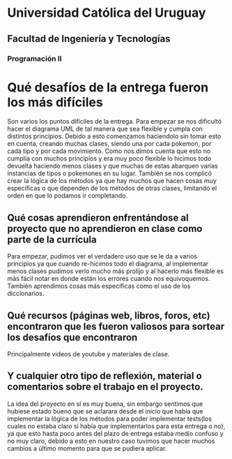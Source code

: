 

# Universidad Católica del Uruguay

## Facultad de Ingeniería y Tecnologías

### Programación II

# Qué desafíos de la entrega fueron los más difíciles

Son varios los puntos difíciles de la entrega. Para empezar se nos dificultó hacer el diagrama UML de tal manera que sea flexible y cumpla con distintos principios. Debido a esto comenzamos haciendolo sin tomar esto en cuenta, creando muchas clases, siendo una por cada pokemon, por cada tipo y por cada movimiento. Como nos dimos cuenta que esto no cumplía con muchos principios y era muy poco flexible lo hicimos todo devuelta haciendo menos clases y que muchas de estas abarquen varias instancias de tipos o pokemones en su lugar. 
También se nos complicó crear la lógica de los métodos ya que hay muchos que hacen cosas muy específicas o que dependen de los métodos de otras clases, limitando el orden en que lo podamos ir completando. 

## Qué cosas aprendieron enfrentándose al proyecto que no aprendieron en clase como parte de la currícula

Para empezar, pudimos ver el verdadero uso que se le da a varios principios ya que cuando re-hicimos todo el diagrama, al implementar menos clases pudimos verlo mucho más prolijo y al hacerlo más flexible es más fácil notar en donde están los errores cuando nos equivoquemos. También aprendimos cosas más específicas como el uso de los diccionarios. 

## Qué recursos (páginas web, libros, foros, etc) encontraron que les fueron valiosos para sortear los desafíos que encontraron

Principalmente videos de youtube y materiales de clase.

## Y cualquier otro tipo de reflexión, material o comentarios sobre el trabajo en el proyecto.

La idea del proyecto en sí es muy buena, sin embargo sentimos que hubiese estado bueno que se aclarara desde el inicio que había que implementar la lógica de los métodos para poder implementar tests(los cuales no estaba claro si había que implementarlos para esta entrega o no), ya que esto hasta poco antes del plazo de entrega estaba medio confuso y no muy claro, debido a esto en nuestro caso tuvimos que hacer muchos cambios a último momento para que se pudiera aplicar. 













